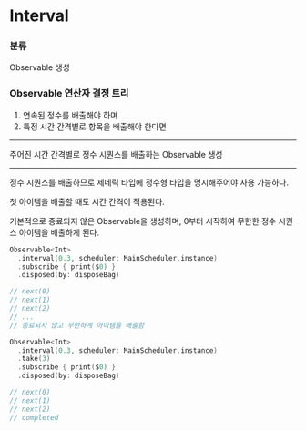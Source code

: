 # Interval

### 분류

Observable 생성

### Observable 연산자 결정 트리

1. 연속된 정수를 배출해야 하며
2. 특정 시간 간격별로 항목을 배출해야 한다면

---

주어진 시간 간격별로 정수 시퀀스를 배출하는 Observable 생성

---

정수 시퀀스를 배출하므로 제네릭 타입에 정수형 타입을 명시해주어야 사용 가능하다.

첫 아이템을 배출할 때도 시간 간격이 적용된다.

기본적으로 종료되지 않은 Observable을 생성하며, 0부터 시작하여 무한한 정수 시퀀스 아이템을 배출하게 된다.

```swift
Observable<Int>
  .interval(0.3, scheduler: MainScheduler.instance)
  .subscribe { print($0) }
  .disposed(by: disposeBag)

// next(0)
// next(1)
// next(2)
// ...
// 종료되지 않고 무한하게 아이템을 배출함
```

```swift
Observable<Int>
  .interval(0.3, scheduler: MainScheduler.instance)
  .take(3)
  .subscribe { print($0) }
  .disposed(by: disposeBag)

// next(0)
// next(1)
// next(2)
// completed
```

